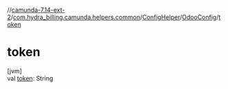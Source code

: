//[camunda-7.14-ext-2](../../../../index.md)/[com.hydra_billing.camunda.helpers.common](../../index.md)/[ConfigHelper](../index.md)/[OdooConfig](index.md)/[token](token.md)

# token

[jvm]\
val [token](token.md): String
